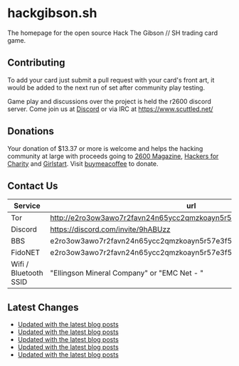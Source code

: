 # hackgibson.sh
The homepage for the open source Hack The Gibson // SH trading card game.


## Contributing

To add your card just submit a pull request with your card's front art, it would be added to the next run of set after community play testing.

Game play and discussions over the project is held the r2600 discord server. Come join us at [Discord](https://discord.com/invite/9hABUzz) or via IRC at https://www.scuttled.net/


## Donations

Your donation of $13.37 or more is welcome and helps the hacking community at large with proceeds going to [2600 Magazine](https://2600.com/), [Hackers for Charity](https://hackersforcharity.org) and [Girlstart](https://girlstart.org).  Visit [buymeacoffee](https://www.buymeacoffee.com/hackgibson.sh) to donate.


## Contact Us

Service | url
-|-
Tor | http://e2ro3ow3awo7r2favn24n65ycc2qmzkoayn5r57e3f56nvjwdcgg32ad.onion
Discord | https://discord.com/invite/9hABUzz
BBS | e2ro3ow3awo7r2favn24n65ycc2qmzkoayn5r57e3f56nvjwdcgg32ad.onion:23
FidoNET | e2ro3ow3awo7r2favn24n65ycc2qmzkoayn5r57e3f56nvjwdcgg32ad.onion:24554
Wifi / Bluetooth SSID | "Ellingson Mineral Company" or "EMC Net - <fidonet address>"

## Latest Changes
<!-- BLOG-POST-LIST:START -->
- [Updated with the latest blog posts](https://github.com/DFW2600/hackgibson.sh/commit/07a5cfc94c2483e1bd2c338c6e277aea46f4d1ba)
- [Updated with the latest blog posts](https://github.com/DFW2600/hackgibson.sh/commit/ad90dabbc5c45ee86f7c3f8299c61299c1fd4056)
- [Updated with the latest blog posts](https://github.com/DFW2600/hackgibson.sh/commit/4531eaa6eece46d646a6a6e79f7982d0df75252e)
- [Updated with the latest blog posts](https://github.com/DFW2600/hackgibson.sh/commit/48b2255f418109bc1d91b3905ba71cf639e4db57)
- [Updated with the latest blog posts](https://github.com/DFW2600/hackgibson.sh/commit/785148e90507f691f3bd722c66de360c3d28a847)
<!-- BLOG-POST-LIST:END -->
